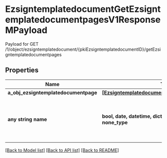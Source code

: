 # EzsigntemplatedocumentGetEzsigntemplatedocumentpagesV1ResponseMPayload

Payload for GET /1/object/ezsigntemplatedocument/{pkiEzsigntemplatedocumentID}/getEzsigntemplatedocumentpages

## Properties
Name | Type | Description | Notes
------------ | ------------- | ------------- | -------------
**a_obj_ezsigntemplatedocumentpage** | [**[EzsigntemplatedocumentpageResponseCompound]**](EzsigntemplatedocumentpageResponseCompound.md) |  | 
**any string name** | **bool, date, datetime, dict, float, int, list, str, none_type** | any string name can be used but the value must be the correct type | [optional]

[[Back to Model list]](../README.md#documentation-for-models) [[Back to API list]](../README.md#documentation-for-api-endpoints) [[Back to README]](../README.md)



